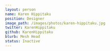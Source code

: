 ```yaml
---
layout: person
name: Karen Hippitaku
position: Designer
image_path: /images/photos/karen-hippitaku.jpg
twitter: KarenHippitaku
github: KarenHippitaku
blurb: Mesh Head
status: Inactive
---
```

